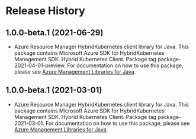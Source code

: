 # Release History

## 1.0.0-beta.1 (2021-06-29)

- Azure Resource Manager HybridKubernetes client library for Java. This package contains Microsoft Azure SDK for HybridKubernetes Management SDK. Hybrid Kubernetes Client. Package tag package-2021-04-01-preview. For documentation on how to use this package, please see [Azure Management Libraries for Java](https://aka.ms/azsdk/java/mgmt).

## 1.0.0-beta.1 (2021-03-01)

- Azure Resource Manager HybridKubernetes client library for Java. This package contains Microsoft Azure SDK for HybridKubernetes Management SDK. Hybrid Kubernetes Client. Package tag package-2021-03-01. For documentation on how to use this package, please see [Azure Management Libraries for Java](https://aka.ms/azsdk/java/mgmt).
